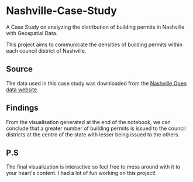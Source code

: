 # Nashville-Case-Study

A Case Study on analyzing the distribution of building permits in Nashville with Geospatial Data.

This project aims to communicate the densities of building permits within each council district of Nashville.

## Source

The data used in this case study was downloaded from the [Nashville Open data website](https://data.nashville.gov/).

## Findings

From the visualisation generated at the end of the notebook, we can conclude that a greater number of building permits is issued to the council districts at the centre of the state with lesser being issued to the others.

## P.S

The final visualization is interactive so feel free to mess around with it to your heart's content. I had a lot of fun working on this project!

